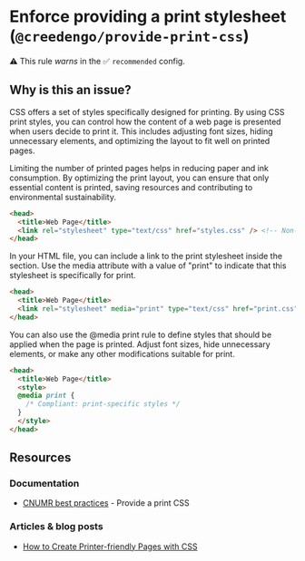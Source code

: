 # Enforce providing a print stylesheet (`@creedengo/provide-print-css`)

⚠️ This rule _warns_ in the ✅ `recommended` config.

<!-- end auto-generated rule header -->

## Why is this an issue?

CSS offers a set of styles specifically designed for printing.
By using CSS print styles, you can control how the content of a web page is presented when users decide to print it.
This includes adjusting font sizes, hiding unnecessary elements, and optimizing the layout to fit well on printed pages.

Limiting the number of printed pages helps in reducing paper and ink consumption.
By optimizing the print layout, you can ensure that only essential content is printed, saving resources and contributing
to environmental sustainability.

```html
<head>
  <title>Web Page</title>
  <link rel="stylesheet" type="text/css" href="styles.css" /> <!-- Non-compliant -->
</head>
```

In your HTML file, you can include a link to the print stylesheet inside the <head> section.
Use the media attribute with a value of "print" to indicate that this stylesheet is specifically for print.

```html
<head>
  <title>Web Page</title>
  <link rel="stylesheet" media="print" type="text/css" href="print.css" /> <!-- Compliant -->
</head>
```

You can also use the @media print rule to define styles that should be applied when the page is printed.
Adjust font sizes, hide unnecessary elements, or make any other modifications suitable for print.

```html
<head>
  <title>Web Page</title>
  <style>
  @media print {
    /* Compliant: print-specific styles */
  }
  </style>
</head>
```

## Resources

### Documentation

- [CNUMR best practices](https://github.com/cnumr/best-practices/blob/main/chapters/BP_027_en.md) - Provide a print CSS

### Articles & blog posts

- [How to Create Printer-friendly Pages with CSS](https://www.sitepoint.com/css-printer-friendly-pages/)
